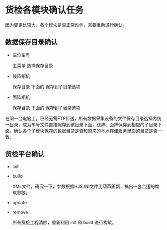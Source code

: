 # 货检各模块确认任务

因为变更比较大，各个模块是否正常动作，需要重新进行确认。

## 数据保存目录确认

- 车位车号

  主菜单 选择保存目录

- 线阵相机

  保存目录 下面的 保存到子目录选项

- 面阵相机

  保存目录 下面的 保存到子目录选项

在同一台电脑上，已经无需FTP传送，所有数据采集设备的文件保存目录选择为统一目录，成为车号文件直接保存到该目录下面，线阵、面阵保存到相应的子目录下面。确认各个子模块保存的数据目录是否和原来的本地存储服务里面的目录是否一致。

## 货检平台确认

- init

- build

  XML文件，研究一下，参数根据HJS.INI文件比葫芦画瓢，搞出一套合适的构筑参数。

- update

- remove

  所有货检工程清除，重新利用 init 和 build 进行构筑。